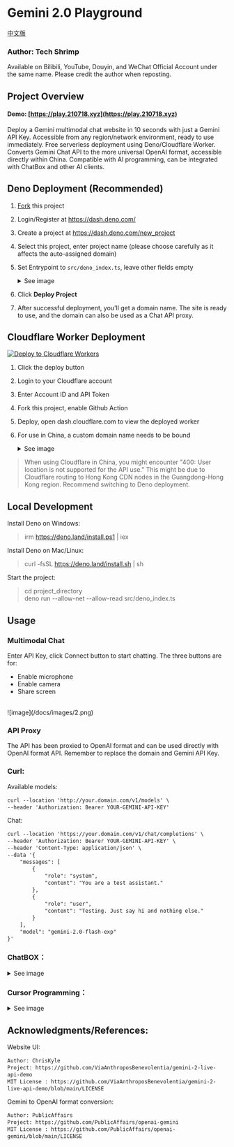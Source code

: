 # Gemini 2.0 Playground

[中文版](README.MD)

### Author: Tech Shrimp
Available on Bilibili, YouTube, Douyin, and WeChat Official Account under the same name. Please credit the author when reposting.

## Project Overview
#### Demo: [https://play.210718.xyz](https://play.210718.xyz)
Deploy a Gemini multimodal chat website in 10 seconds with just a Gemini API Key.
Accessible from any region/network environment, ready to use immediately.
Free serverless deployment using Deno/Cloudflare Worker.
Converts Gemini Chat API to the more universal OpenAI format, accessible directly within China.
Compatible with AI programming, can be integrated with ChatBox and other AI clients.

## Deno Deployment (Recommended)

1. [Fork](https://github.com/tech-shrimp/gemini-playground/fork) this project
2. Login/Register at https://dash.deno.com/
3. Create a project at https://dash.deno.com/new_project
4. Select this project, enter project name (please choose carefully as it affects the auto-assigned domain)
5. Set Entrypoint to `src/deno_index.ts`, leave other fields empty
   <details>
   <summary>See image</summary>
   
   ![image](/docs/images/1.png)
   </details>
6. Click <b>Deploy Project</b>
7. After successful deployment, you'll get a domain name. The site is ready to use, and the domain can also be used as a Chat API proxy.

## Cloudflare Worker Deployment

[![Deploy to Cloudflare Workers](https://deploy.workers.cloudflare.com/button)](https://deploy.workers.cloudflare.com/?url=https://github.com/tech-shrimp/gemini-playground)
1. Click the deploy button
2. Login to your Cloudflare account
3. Enter Account ID and API Token
4. Fork this project, enable Github Action
5. Deploy, open dash.cloudflare.com to view the deployed worker
6. For use in China, a custom domain name needs to be bound
   <details>
   <summary>See image</summary>
   
   ![image](/docs/images/3.png)
   </details>
> When using Cloudflare in China, you might encounter "400: User location is not supported for the API use." This might be due to Cloudflare routing to Hong Kong CDN nodes in the Guangdong-Hong Kong region. Recommend switching to Deno deployment.

## Local Development

Install Deno on Windows:
> irm https://deno.land/install.ps1 | iex

Install Deno on Mac/Linux:
> curl -fsSL https://deno.land/install.sh | sh

Start the project:

>cd project_directory <br>
>deno run --allow-net --allow-read src/deno_index.ts

## Usage
### Multimodal Chat
Enter API Key, click Connect button to start chatting.
The three buttons are for:
- Enable microphone
- Enable camera
- Share screen
<br>
![image](/docs/images/2.png)

### API Proxy
The API has been proxied to OpenAI format and can be used directly with OpenAI format API.
Remember to replace the domain and Gemini API Key.

### Curl:

Available models:
```
curl --location 'http://your.domain.com/v1/models' \
--header 'Authorization: Bearer YOUR-GEMINI-API-KEY'
```

Chat:
```
curl --location 'https://your.domain.com/v1/chat/completions' \
--header 'Authorization: Bearer YOUR-GEMINI-API-KEY' \
--header 'Content-Type: application/json' \
--data '{
    "messages": [
        {
            "role": "system",
            "content": "You are a test assistant."
        },
        {
            "role": "user",
            "content": "Testing. Just say hi and nothing else."
        }
    ],
    "model": "gemini-2.0-flash-exp"
}'
```
### ChatBOX：
   <details>
   <summary>See image</summary>
   
   ![image](/docs/images/4.png)
   </details>

### Cursor Programming：
   <details>
   <summary>See image</summary>
   
   ![image](/docs/images/5.png)
   </details>

## Acknowledgments/References:

Website UI: 
```
Author: ChrisKyle
Project: https://github.com/ViaAnthroposBenevolentia/gemini-2-live-api-demo
MIT License : https://github.com/ViaAnthroposBenevolentia/gemini-2-live-api-demo/blob/main/LICENSE
```

Gemini to OpenAI format conversion: 
```
Author: PublicAffairs
Project: https://github.com/PublicAffairs/openai-gemini
MIT License : https://github.com/PublicAffairs/openai-gemini/blob/main/LICENSE
``` 